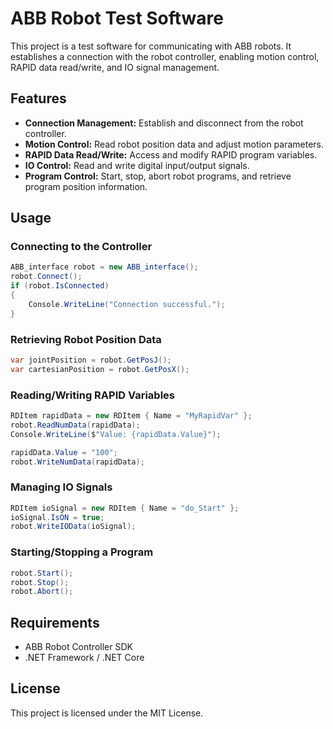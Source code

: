 # ABB Robot Test Software

This project is a test software for communicating with ABB robots. It establishes a connection with the robot controller, enabling motion control, RAPID data read/write, and IO signal management.

## Features
- **Connection Management:** Establish and disconnect from the robot controller.
- **Motion Control:** Read robot position data and adjust motion parameters.
- **RAPID Data Read/Write:** Access and modify RAPID program variables.
- **IO Control:** Read and write digital input/output signals.
- **Program Control:** Start, stop, abort robot programs, and retrieve program position information.

## Usage
### Connecting to the Controller
```csharp
ABB_interface robot = new ABB_interface();
robot.Connect();
if (robot.IsConnected)
{
    Console.WriteLine("Connection successful.");
}
```

### Retrieving Robot Position Data
```csharp
var jointPosition = robot.GetPosJ();
var cartesianPosition = robot.GetPosX();
```

### Reading/Writing RAPID Variables
```csharp
RDItem rapidData = new RDItem { Name = "MyRapidVar" };
robot.ReadNumData(rapidData);
Console.WriteLine($"Value: {rapidData.Value}");

rapidData.Value = "100";
robot.WriteNumData(rapidData);
```

### Managing IO Signals
```csharp
RDItem ioSignal = new RDItem { Name = "do_Start" };
ioSignal.IsON = true;
robot.WriteIOData(ioSignal);
```

### Starting/Stopping a Program
```csharp
robot.Start();
robot.Stop();
robot.Abort();
```

## Requirements
- ABB Robot Controller SDK
- .NET Framework / .NET Core

## License
This project is licensed under the MIT License.


